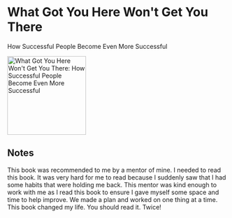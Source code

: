 # What Got You Here Won't Get You There

How Successful People Become Even More Successful

<a href="https://www.amazon.com/What-Got-Here-Wont-There/dp/1401301304">
<img src="https://images-na.ssl-images-amazon.com/images/I/5115f84fUuL._SX329_BO1,204,203,200_.jpg" alt="What Got You Here Won't Get You There: How Successful People Become Even More Successful" style="height:180px;1px solid black"/>
</a>

## Notes

This book was recommended to me by a mentor of mine. I needed to read this book.  It was very hard for me to read because I suddenly saw that I had some habits that were holding me back.   This mentor was kind enough to work with me as I read this book to ensure I gave myself some space and time to help improve.  We made a plan and worked on one thing at a time.   This book changed my life.  You should read it.   Twice!